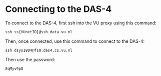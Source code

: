 # Connecting to the DAS-4

To connect to the DAS-4, first ssh into the VU proxy using this command:
```
ssh ss{VUnetID}@ssh.data.vu.nl
```

Then, once connected, use this command to connect to the DAS-4:
```
ssh dsys1804@fs0.das4.cs.vu.nl
```
Then use the password: 
```
8qMyv9pQ
```

